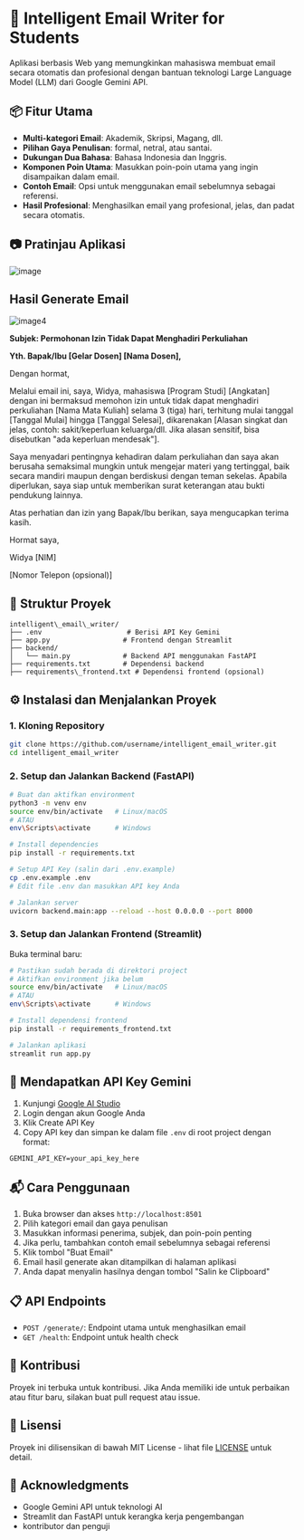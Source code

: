# 📝 Intelligent Email Writer for Students

Aplikasi berbasis Web yang memungkinkan mahasiswa membuat email secara otomatis dan profesional dengan bantuan teknologi Large Language Model (LLM) dari Google Gemini API.

## 📦 Fitur Utama

* **Multi-kategori Email**: Akademik, Skripsi, Magang, dll.
* **Pilihan Gaya Penulisan**: formal, netral, atau santai.
* **Dukungan Dua Bahasa**: Bahasa Indonesia dan Inggris.
* **Komponen Poin Utama**: Masukkan poin-poin utama yang ingin disampaikan dalam email.
* **Contoh Email**: Opsi untuk menggunakan email sebelumnya sebagai referensi.
* **Hasil Profesional**: Menghasilkan email yang profesional, jelas, dan padat secara otomatis.

## 📷 Pratinjau Aplikasi

![image](https://github.com/user-attachments/assets/85ee0ec0-af66-45c8-bc60-95ed5c6f8685)

## Hasil Generate Email

![image](https://github.com/user-attachments/assets/4cc9b341-e6ce-4862-862a-1c4c548d5eb3)4

**Subjek: Permohonan Izin Tidak Dapat Menghadiri Perkuliahan**

**Yth. Bapak/Ibu [Gelar Dosen] [Nama Dosen],**

Dengan hormat,

Melalui email ini, saya, Widya, mahasiswa [Program Studi] [Angkatan] dengan ini bermaksud memohon izin untuk tidak dapat menghadiri perkuliahan [Nama Mata Kuliah] selama 3 (tiga) hari, terhitung mulai tanggal [Tanggal Mulai] hingga [Tanggal Selesai], dikarenakan [Alasan singkat dan jelas, contoh: sakit/keperluan keluarga/dll. Jika alasan sensitif, bisa disebutkan "ada keperluan mendesak"].

Saya menyadari pentingnya kehadiran dalam perkuliahan dan saya akan berusaha semaksimal mungkin untuk mengejar materi yang tertinggal, baik secara mandiri maupun dengan berdiskusi dengan teman sekelas. Apabila diperlukan, saya siap untuk memberikan surat keterangan atau bukti pendukung lainnya.

Atas perhatian dan izin yang Bapak/Ibu berikan, saya mengucapkan terima kasih.

Hormat saya,

Widya
[NIM]

[Nomor Telepon (opsional)]


## 📁 Struktur Proyek

```
intelligent\_email\_writer/
├── .env                     # Berisi API Key Gemini
├── app.py                  # Frontend dengan Streamlit
├── backend/
│   └── main.py             # Backend API menggunakan FastAPI
├── requirements.txt        # Dependensi backend
├── requirements\_frontend.txt # Dependensi frontend (opsional)

```

## ⚙️ Instalasi dan Menjalankan Proyek

### 1. Kloning Repository

```bash
git clone https://github.com/username/intelligent_email_writer.git
cd intelligent_email_writer
```

### 2. Setup dan Jalankan Backend (FastAPI)

```bash
# Buat dan aktifkan environment
python3 -m venv env
source env/bin/activate   # Linux/macOS
# ATAU
env\Scripts\activate      # Windows

# Install dependencies
pip install -r requirements.txt

# Setup API Key (salin dari .env.example)
cp .env.example .env
# Edit file .env dan masukkan API key Anda

# Jalankan server
uvicorn backend.main:app --reload --host 0.0.0.0 --port 8000
```

### 3. Setup dan Jalankan Frontend (Streamlit)

Buka terminal baru:

```bash
# Pastikan sudah berada di direktori project
# Aktifkan environment jika belum
source env/bin/activate   # Linux/macOS
# ATAU
env\Scripts\activate      # Windows

# Install dependensi frontend
pip install -r requirements_frontend.txt

# Jalankan aplikasi
streamlit run app.py
```

## 🔐 Mendapatkan API Key Gemini

1. Kunjungi [Google AI Studio](https://aistudio.google.com/app/apikey)
2. Login dengan akun Google Anda
3. Klik Create API Key
4. Copy API key dan simpan ke dalam file `.env` di root project dengan format:

```
GEMINI_API_KEY=your_api_key_here
```

## 📬 Cara Penggunaan

1. Buka browser dan akses `http://localhost:8501`
2. Pilih kategori email dan gaya penulisan
3. Masukkan informasi penerima, subjek, dan poin-poin penting
4. Jika perlu, tambahkan contoh email sebelumnya sebagai referensi
5. Klik tombol "Buat Email"
6. Email hasil generate akan ditampilkan di halaman aplikasi
7. Anda dapat menyalin hasilnya dengan tombol "Salin ke Clipboard"

## 📋 API Endpoints

- `POST /generate/`: Endpoint utama untuk menghasilkan email
- `GET /health`: Endpoint untuk health check

## 🤝 Kontribusi

Proyek ini terbuka untuk kontribusi. Jika Anda memiliki ide untuk perbaikan atau fitur baru, silakan buat pull request atau issue.

## 📄 Lisensi

Proyek ini dilisensikan di bawah MIT License - lihat file [LICENSE](LICENSE) untuk detail.

## 🙏 Acknowledgments

- Google Gemini API untuk teknologi AI
- Streamlit dan FastAPI untuk kerangka kerja pengembangan
- kontributor dan penguji




